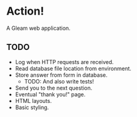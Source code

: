 # Action!

A Gleam web application.

## TODO

- Log when HTTP requests are received.
- Read database file location from environment.
- Store answer from form in database.
  - TODO: And also write tests!
- Send you to the next question.
- Eventual "thank you!" page.
- HTML layouts.
- Basic styling.
